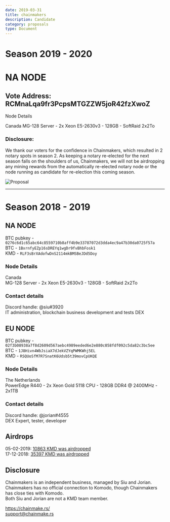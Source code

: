 ```yaml
---
date: 2019-03-31
title: chainmakers
description: Candidate
category: proposals
type: Document
---
```

# Season 2019 - 2020
# NA NODE
## Vote Address: RCMnaLqa9fr3PcpsMTGZZW5joR42fzXwoZ

Node Details

Canada
MG-128 Server - 2x Xeon E5-2630v3 - 128GB - SoftRaid 2x2To

### Disclosure: 
We thank our voters for the confidence in Chainmakers, which resulted in 2 notary spots in season 2. As keeping a notary re-elected for the next season falls on the shoulders of us, Chainmakers, we will not be airdropping any mining rewards from the automatically re-elected notary node or the node running as candidate for re-election this coming season.

![Proposal](https://i.imgur.com/sZGWgwj.png)


________________________________________________________________________________

# Season 2018 - 2019

## NA NODE

BTC pubkey - `0276c6d1c65abc64c8559710b8aff4b9e33787072d3dda4ec9a47b30da0725f57a`  
BTC - `1BxrnfyEZp16sDREYq1wgDr9fvBhbFosk1`  
KMD - `RLF3sBrXAdofwDnS2114mkBMSBeJDd5Doy`  

### Node Details

Canada  
MG-128 Server - 2x Xeon E5-2630v3 - 128GB - SoftRaid 2x2To

### Contact details

Discord handle: @siu#3920  
IT administration, blockchain business development and tests DEX


## EU NODE

BTC pubkey - `02f3b08938a7f8d2609d567aebc4989eeded6e2e880c058fdf092c5da82c3bc5ee`  
BTC - `1J8Hivn4WbJsiaX7dJekVZYqPWMKWhj5EL`  
KMD - `RSQUoSfM7R7SnatK6Udsb5t39movCpUKQE`

### Node Details

The Netherlands  
PowerEdge R440 - 2x Xeon Gold 5118 CPU - 128GB DDR4 @ 2400MHz - 2x1TB

### Contact details

Discord handle: @jorian#4555  
DEX Expert, tester, developer

## Airdrops

05-02-2019: [10863 KMD was airdropped](https://kmdexplorer.ru/tx/7378068d3bdb48fb14dc976b1ad3058b105ccdf8e3e8eec46bb1b4c0dded5b5d)  
17-12-2018: [35397 KMD was airdropped](https://kmdexplorer.ru/tx/dc2c06b1ac73bd195c9fd2c78747657d06496d0cff85bb7ff4abb2b7c2fc8a76)

## Disclosure

Chainmakers is an independent business, managed by Siu and Jorian. Chainmakers has no official connection to Komodo, though Chainmakers has close ties with Komodo.  
Both Siu and Jorian are not a KMD team member.

https://chainmake.rs/  
support@chainmake.rs

